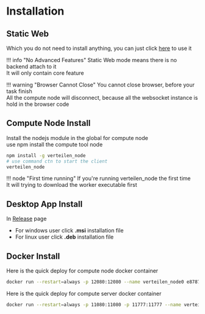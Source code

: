 # Installation

## Static Web

Which you do not need to install anything, you can just click [here](https://verteilen.github.io/.github/) to use it

!!! info "No Advanced Features"
    Static Web mode means there is no backend attach to it <br />
    It will only contain core feature

!!! warning "Browser Cannot Close"
    You cannot close browser, before your task finish <br />
    All the compute node will disconnect, because all the websocket instance is hold in the browser code

## Compute Node Install

Install the nodejs module in the global for compute node <br />
use npm install the compute tool node


```bash
npm install -g verteilen_node
# use command ctn to start the client
verteilen_node
```
!!! node "First time running"
    If you're running verteilen_node the first time <br />
    It will trying to download the worker executable first


## Desktop App Install

In [Release](https://github.com/Verteilen/Verteilen/releases) page

* For windows user click **.msi** installation file
* For linux user click **.deb** installation file

## Docker Install

Here is the quick deploy for compute node docker container

```bash
docker run --restart=always -p 12080:12080 --name verteilen_node0 e87870823/verteilen_node
```

Here is the quick deploy for compute server docker container

```bash
docker run --restart=always -p 11080:11080 -p 11777:11777 --name verteilen_server0 e87870823/verteilen_server
```